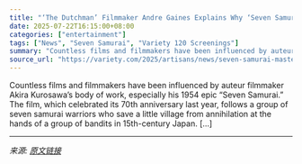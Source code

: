 ```yaml
---
title: "‘The Dutchman’ Filmmaker Andre Gaines Explains Why ‘Seven Samurai’ Is a ‘Masterclass in Craftsmanship’"
date: 2025-07-22T16:15:00+08:00
categories: ["entertainment"]
tags: ["News", "Seven Samurai", "Variety 120 Screenings"]
summary: "Countless films and filmmakers have been influenced by auteur filmmaker Akira Kurosawa&#8217;s body of work, especially his 1954 epic &#8220;Seven Samurai.&#8221; The film, which celebrated its 70th a"
source_url: "https://variety.com/2025/artisans/news/seven-samurai-masterclass-1236465833/"
---
```


Countless films and filmmakers have been influenced by auteur filmmaker Akira Kurosawa&#8217;s body of work, especially his 1954 epic &#8220;Seven Samurai.&#8221; The film, which celebrated its 70th anniversary last year, follows a group of seven samurai warriors who save a little village from annihilation at the hands of a group of bandits in 15th-century Japan. [&#8230;]

---

*来源: [原文链接](https://variety.com/2025/artisans/news/seven-samurai-masterclass-1236465833/)*

